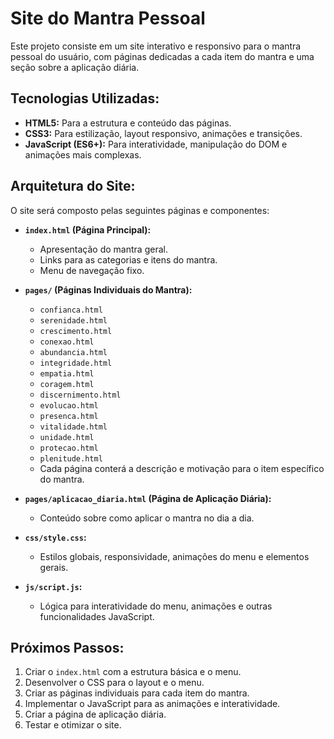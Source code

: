 # Site do Mantra Pessoal

Este projeto consiste em um site interativo e responsivo para o mantra pessoal do usuário, com páginas dedicadas a cada item do mantra e uma seção sobre a aplicação diária.

## Tecnologias Utilizadas:

*   **HTML5:** Para a estrutura e conteúdo das páginas.
*   **CSS3:** Para estilização, layout responsivo, animações e transições.
*   **JavaScript (ES6+):** Para interatividade, manipulação do DOM e animações mais complexas.

## Arquitetura do Site:

O site será composto pelas seguintes páginas e componentes:

*   **`index.html` (Página Principal):**
    *   Apresentação do mantra geral.
    *   Links para as categorias e itens do mantra.
    *   Menu de navegação fixo.

*   **`pages/` (Páginas Individuais do Mantra):**
    *   `confianca.html`
    *   `serenidade.html`
    *   `crescimento.html`
    *   `conexao.html`
    *   `abundancia.html`
    *   `integridade.html`
    *   `empatia.html`
    *   `coragem.html`
    *   `discernimento.html`
    *   `evolucao.html`
    *   `presenca.html`
    *   `vitalidade.html`
    *   `unidade.html`
    *   `protecao.html`
    *   `plenitude.html`
    *   Cada página conterá a descrição e motivação para o item específico do mantra.

*   **`pages/aplicacao_diaria.html` (Página de Aplicação Diária):**
    *   Conteúdo sobre como aplicar o mantra no dia a dia.

*   **`css/style.css`:**
    *   Estilos globais, responsividade, animações do menu e elementos gerais.

*   **`js/script.js`:**
    *   Lógica para interatividade do menu, animações e outras funcionalidades JavaScript.

## Próximos Passos:

1.  Criar o `index.html` com a estrutura básica e o menu.
2.  Desenvolver o CSS para o layout e o menu.
3.  Criar as páginas individuais para cada item do mantra.
4.  Implementar o JavaScript para as animações e interatividade.
5.  Criar a página de aplicação diária.
6.  Testar e otimizar o site.

